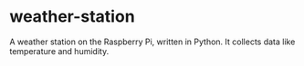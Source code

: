 # weather-station
A weather station on the Raspberry Pi, written in Python.
It collects data like temperature and humidity.